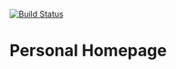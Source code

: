 [![Build Status](https://travis-ci.org/mhinterdorfer/mhinterdorfer.github.io.svg?branch=master)](https://travis-ci.org/mhinterdorfer/mhinterdorfer.github.io)

# Personal Homepage


